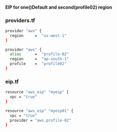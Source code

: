 #### EIP for one()Default and second(profile02) region

### providers.tf
```sh
provider "aws" {
  region     =  "us-west-1"
}

provider "aws" {
  alias      =  "profile-02"
  region     =  "ap-south-1"
  profile    =  "profile02"
}
```


### eip.tf
```sh
resource "aws_eip" "myeip" {
  vpc = "true"
}

resource "aws_eip" "myeip01" {
  vpc = "true"
  provider = "aws.profile-02"
}
```



